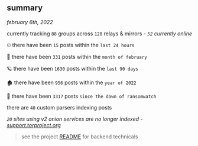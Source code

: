 
## summary
_february 6th, 2022_

currently tracking `88` groups across `128` relays & mirrors - _`52` currently online_

⏲ there have been `15` posts within the `last 24 hours`

🦈 there have been `331` posts within the `month of february`

🪐 there have been `1630` posts within the `last 90 days`

🏚 there have been `956` posts within the `year of 2022`

🦕 there have been `3317` posts `since the dawn of ransomwatch`

there are `48` custom parsers indexing posts

_`20` sites using v2 onion services are no longer indexed - [support.torproject.org](https://support.torproject.org/onionservices/v2-deprecation/)_

> see the project [README](https://github.com/thetanz/ransomwatch#ransomwatch--) for backend technicals
